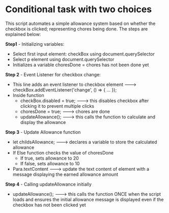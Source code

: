 # Conditional task with two choices

This script automates a simple allowance system based on whether the checkbox is clicked; representing chores being done. The steps are explained below:

**Step1** - Initializing variables:
* Select first input element: checkBox using document.querySelector
* Select p element using document.querySelector
* Initializes a variable choresDone = chores has not been done yet

**Step 2** - Event Listener for checkbox change:
* This line adds an event listener to checkbox element ---> checkBox.addEventListener('change', () => { ... }); 
* Inside function 
 	* checkBox.disabled = true; ---> this disables checkbox after clicking it to prevent multiple clicks
	* choresDone = true; ---> chores are done
	* updateAllowance(); ---> this calls the function to calculate and display the allowance

**Step 3** - Update Allowance function
* let childsAllowance; ---> declares a variable to store the calculated allowance
* If Else function checks the value of choresDone
   * If true, sets allowance to 20
   * If false, sets allowance to 10
* Para.textContent ---> update the text content of element with a message displaying the earned allowance amount


**Step 4** - Calling updateAllowance initially
* updateAllowance(); ---> this calls the function ONCE when the script loads and ensures the initial allowance message is displayed even if the checkbox has not been clicked yet
